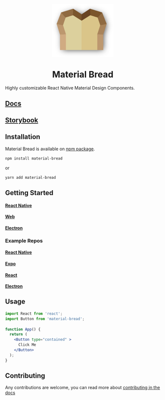 <p align="center">
  <img width="200" src="./docs/src/assets/logo-shadow.svg" alt="Material Bread logo" align="center">

</p>
<h1 align="center">Material Bread</h1>

Highly customizable React Native Material Design Components.

## [Docs](http://material-bread.org)
## [Storybook](https://codypearce.github.io/material-bread/)


## Installation

Material Bread is available on [npm package](https://www.npmjs.com/package/material-bread).

```sh
npm install material-bread
```
or
```sh
yarn add material-bread
```

## Getting Started

#### [React Native](http://material-bread.org/getting-started/react-native)
#### [Web](http://material-bread.org/getting-started/web)
#### [Electron](http://material-bread.org/getting-started/electron)

### Example Repos

#### [React Native](https://github.com/codypearce/material-bread-rn-example)
#### [Expo](https://github.com/codypearce/material-bread-expo-example)
#### [React](https://github.com/codypearce/material-bread-react-example)
#### [Electron](https://github.com/codypearce/material-bread-electron-example)

## Usage 

```jsx
import React from 'react';
import Button from 'material-bread';

function App() {
  return (
    <Button type="contained" >
      Click Me
    </Button>
  );
}
```

## Contributing

Any contributions are welcome, you can read more about [contributing in the docs](http://material-bread.org/contributing/library)
